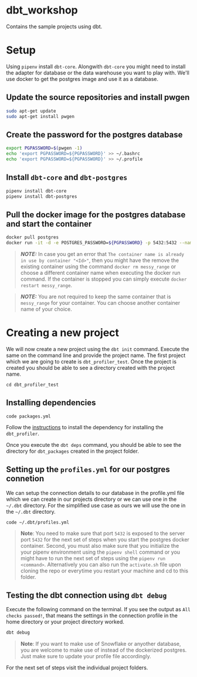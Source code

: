 # dbt_workshop
Contains the sample projects using dbt.

# Setup
Using `pipenv` install `dbt-core`. Alongwith `dbt-core` you might need to install the adapter for database or the data warehouse you want to play with. We'll use docker to get the postgres image and use it as a database.

## Update the source repositories and install pwgen
```bash
sudo apt-get update
sudo apt-get install pwgen
```
## Create the password for the postgres database
```bash
export PGPASSWORD=$(pwgen -1)
echo 'export PGPASSWORD=${PGPASSWORD}' >> ~/.bashrc
echo 'export PGPASSWORD=${PGPASSWORD}' >> ~/.profile
```
## Install `dbt-core` and `dbt-postgres`
```bash
pipenv install dbt-core
pipenv install dbt-postgres
```

## Pull the docker image for the postgres database and start the container
```bash
docker pull postgres
docker run -it -d -e POSTGRES_PASSWORD=${PGPASSWORD} -p 5432:5432 --name messy_range postgres:latest
```

> **_NOTE:_**  In case you get an error that `The container name is already in use by container "<Id>"`, then you might have the remove the existing container using the command `docker rm messy_range` or choose a different container name when executing the docker run command. If the container is stopped you can simply execute `docker restart messy_range`.

> **_NOTE:_** You are not required to keep the same container that is `messy_range` for your container. You can choose another container name of your choice.

# Creating a new project

We will now create a new project using the `dbt init` command. Execute the same on the command line and provide the project name. The first project which we are going to create is `dbt_profiler_test`. Once the project is created you should be able to see a directory created with the project name.

```
cd dbt_profiler_test
```

## Installing dependencies

```
code packages.yml
```

Follow the [instructions](https://hub.getdbt.com/data-mie/dbt_profiler/latest/) to install the dependency for installing the `dbt_profiler`.

Once you execute the `dbt deps` command, you should be able to see the directory for `dbt_packages` created in the project folder.

## Setting up the `profiles.yml` for our postgres connetion

We can setup the connection details to our database in the profile.yml file which we can create in our projects directory or we can use one in the `~/.dbt` directory. For the simplified use case as ours we will use the one in the `~/.dbt` directory.

```
code ~/.dbt/profiles.yml
```

>**Note**: You need to make sure that port `5432` is exposed to the server port `5432` for the next set of steps when you start the postgres docker container. Second, you must also make sure that you initialize the your pipenv environment using the `pipenv shell` command or you might have to run the next set of steps using the `pipenv run <command>`. Alternatively you can also run the `activate.sh` file upon cloning the repo or everytime you restart your machine and cd to this folder.

## Testing the dbt connection using `dbt debug`

Execute the following command on the terminal. If you see the output as `All checks passed!`, that means the settings in the connection profile in the home directory or your project directory worked.

```bash
dbt debug
```

>**Note**: If you want to make use of Snowflake or anyother database, you are welcome to make use of instead of the dockerized postgres. Just make sure to update your profile file accordingly.

For the next set of steps visit the individual project folders.